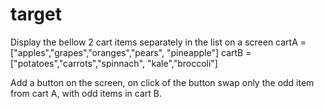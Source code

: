 # target

Display the bellow 2 cart items separately in the list on a screen
cartA = ["apples","grapes","oranges","pears", "pineapple"]
cartB = ["potatoes","carrots","spinnach", "kale","broccoli"]

Add a button on the screen, on click of the button swap only the odd item from cart A, with odd items in cart B.
